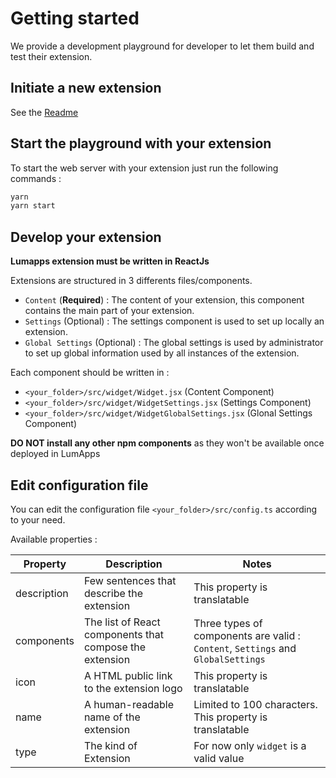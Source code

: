 # Getting started

We provide a development playground for developer to let them build and test their extension.

## Initiate a new extension

See the [Readme](../README.md)

## Start the playground with your extension
To start the web server with your extension just run the following commands :

```bash
yarn
yarn start
```

## Develop your extension

**Lumapps extension must be written in ReactJs**

Extensions are structured in 3 differents files/components.
- `Content` (**Required**) : The content of your extension, this component contains the main part of your extension.
- `Settings` (Optional) : The settings component is used to set up locally an extension.
- `Global Settings` (Optional) : The global settings is used by administrator to set up global information used by all instances of the extension.

Each component should be written in :
- `<your_folder>/src/widget/Widget.jsx` (Content Component)
- `<your_folder>/src/widget/WidgetSettings.jsx` (Settings Component)
- `<your_folder>/src/widget/WidgetGlobalSettings.jsx` (Glonal Settings Component)

**DO NOT install any other npm components** as they won't be available once deployed in LumApps


## Edit configuration file
You can edit the configuration file `<your_folder>/src/config.ts` according to your need.

Available properties :

| Property  | Description  | Notes |
| --------- | ------------ | ----- |
| description |  Few sentences that describe the extension | This property is translatable |
| components  | The list of React components that compose the extension  | Three types of components are valid : `Content`, `Settings` and `GlobalSettings` |
|  icon | A HTML public link to the extension logo | This property is translatable |
|  name | A human-readable name of the extension | Limited to 100 characters. This property is translatable |
|  type | The kind of Extension  | For now only `widget` is a valid value |
